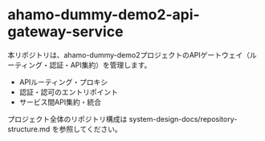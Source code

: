 # ahamo-dummy-demo2-api-gateway-service

本リポジトリは、ahamo-dummy-demo2プロジェクトのAPIゲートウェイ（ルーティング・認証・API集約）を管理します。

- APIルーティング・プロキシ
- 認証・認可のエントリポイント
- サービス間API集約・統合

プロジェクト全体のリポジトリ構成は system-design-docs/repository-structure.md を参照してください。